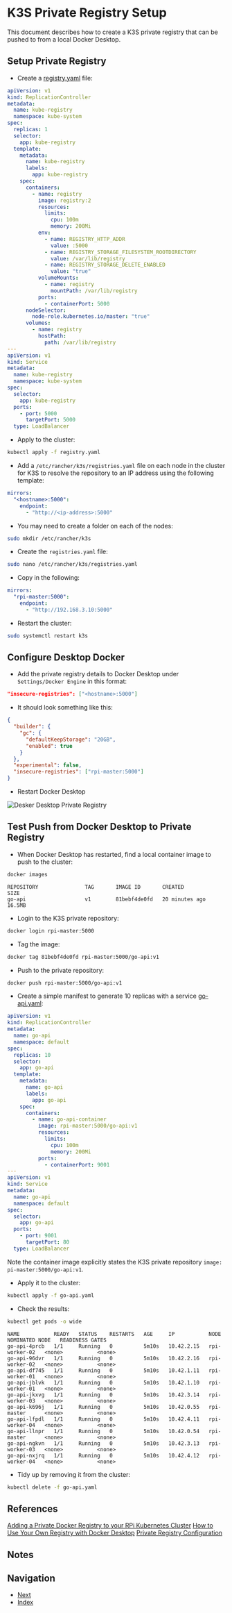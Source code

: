 # K3S Private Registry Setup

This document describes how to create a K3S private registry that can be pushed to from a local Docker Desktop.

## Setup Private Registry

- Create a [registry.yaml](./scripts/registry.yaml) file:

```yaml
apiVersion: v1
kind: ReplicationController
metadata:
  name: kube-registry
  namespace: kube-system
spec:
  replicas: 1
  selector:
    app: kube-registry
  template:
    metadata:
      name: kube-registry
      labels:
        app: kube-registry
    spec:
      containers:
        - name: registry
          image: registry:2
          resources:
            limits:
              cpu: 100m
              memory: 200Mi
          env:
            - name: REGISTRY_HTTP_ADDR
              value: :5000
            - name: REGISTRY_STORAGE_FILESYSTEM_ROOTDIRECTORY
              value: /var/lib/registry
            - name: REGISTRY_STORAGE_DELETE_ENABLED
              value: "true"
          volumeMounts:
            - name: registry
              mountPath: /var/lib/registry
          ports:
            - containerPort: 5000
      nodeSelector:
        node-role.kubernetes.io/master: "true"
      volumes:
        - name: registry
          hostPath:
            path: /var/lib/registry
---
apiVersion: v1
kind: Service
metadata:
  name: kube-registry
  namespace: kube-system
spec:
  selector:
    app: kube-registry
  ports:
    - port: 5000
      targetPort: 5000
  type: LoadBalancer
```

- Apply to the cluster:

```bash
kubectl apply -f registry.yaml
```

- Add a `/etc/rancher/k3s/registries.yaml` file on each node in the cluster for K3S to resolve the repository to an IP address using the following template:

```yaml
mirrors:
  "<hostname>:5000":
    endpoint:
      - "http://<ip-address>:5000"
```

- You may need to create a folder on each of the nodes:

```bash
sudo mkdir /etc/rancher/k3s
```

- Create the `registries.yaml` file:

```bash
sudo nano /etc/rancher/k3s/registries.yaml
```

- Copy in the following:

```yaml
mirrors:
  "rpi-master:5000":
    endpoint:
      - "http://192.168.3.10:5000"
```

- Restart the cluster:

```bash
sudo systemctl restart k3s
```

## Configure Desktop Docker

- Add the private registry details to Docker Desktop under `Settings/Docker Engine` in this format:

```json
"insecure-registries": ["<hostname>:5000"]
```

- It should look something like this:

```json
{
  "builder": {
    "gc": {
      "defaultKeepStorage": "20GB",
      "enabled": true
    }
  },
  "experimental": false,
  "insecure-registries": ["rpi-master:5000"]
}
```

- Restart Docker Desktop

![Desker Desktop Private Registry](./images/docker-desktop-private-registry.png)

## Test Push from Docker Desktop to Private Registry

- When Docker Desktop has restarted, find a local container image to push to the cluster:

```bash
docker images
```

```console
REPOSITORY               TAG       IMAGE ID       CREATED          SIZE
go-api                   v1        81bebf4de0fd   20 minutes ago   16.5MB
```

- Login to the K3S private repository:

```bash
docker login rpi-master:5000
```

- Tag the image:

```bash
docker tag 81bebf4de0fd rpi-master:5000/go-api:v1
```

- Push to the private repository:

```bash
docker push rpi-master:5000/go-api:v1
```

- Create a simple manifest to generate 10 replicas with a service [go-api.yaml](./scripts/go-api.yaml):

```yaml
apiVersion: v1
kind: ReplicationController
metadata:
  name: go-api
  namespace: default
spec:
  replicas: 10
  selector:
    app: go-api
  template:
    metadata:
      name: go-api
      labels:
        app: go-api
    spec:
      containers:
        - name: go-api-container
          image: rpi-master:5000/go-api:v1
          resources:
            limits:
              cpu: 100m
              memory: 200Mi
          ports:
            - containerPort: 9001
---
apiVersion: v1
kind: Service
metadata:
  name: go-api
  namespace: default
spec:
  selector:
    app: go-api
  ports:
    - port: 9001
      targetPort: 80
  type: LoadBalancer
```

Note the container image explicitly states the K3S private repository `image: pi-master:5000/go-api:v1`.

- Apply it to the cluster:

```bash
kubectl apply -f go-api.yaml
```

- Check the results:

```bash
kubectl get pods -o wide
```

```console
NAME           READY   STATUS    RESTARTS   AGE     IP           NODE            NOMINATED NODE   READINESS GATES
go-api-4prcb   1/1     Running   0          5m10s   10.42.2.15   rpi-worker-02   <none>           <none>
go-api-96dvr   1/1     Running   0          5m10s   10.42.2.16   rpi-worker-02   <none>           <none>
go-api-df745   1/1     Running   0          5m10s   10.42.1.11   rpi-worker-01   <none>           <none>
go-api-jblvk   1/1     Running   0          5m10s   10.42.1.10   rpi-worker-01   <none>           <none>
go-api-jkxvg   1/1     Running   0          5m10s   10.42.3.14   rpi-worker-03   <none>           <none>
go-api-k696j   1/1     Running   0          5m10s   10.42.0.55   rpi-master      <none>           <none>
go-api-lfpdl   1/1     Running   0          5m10s   10.42.4.11   rpi-worker-04   <none>           <none>
go-api-llnpr   1/1     Running   0          5m10s   10.42.0.54   rpi-master      <none>           <none>
go-api-ngkvn   1/1     Running   0          5m10s   10.42.3.13   rpi-worker-03   <none>           <none>
go-api-nxjrq   1/1     Running   0          5m10s   10.42.4.12   rpi-worker-04   <none>           <none>
```

- Tidy up by removing it from the cluster:

```bash
kubectl delete -f go-api.yaml
```

## References

[Adding a Private Docker Registry to your RPi Kubernetes Cluster](https://medium.com/@chris.allmark/adding-a-private-docker-registry-to-your-rpi-kubernetes-cluster-3b549cc33c4f)
[How to Use Your Own Registry with Docker Desktop](https://www.docker.com/blog/how-to-use-your-own-registry-2/)
[Private Registry Configuration](https://docs.k3s.io/installation/private-registry)

## Notes

## Navigation

- [Next](./k3s-pvc-nfs.md)
- [Index](./README.md)
